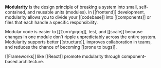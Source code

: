 **Modularity** is the design principle of breaking a system into small, self-contained, and reusable units (modules). In [[frontend]] development, modularity allows you to divide your [[codebase]] into [[components]] or files that each handle a specific responsibility.

Modular code is easier to [[Συντήρηση]], test, and [[scale]] because changes in one module don’t ripple unpredictably across the entire system. Modularity supports better [[structure]], improves collaboration in teams, and reduces the chance of becoming [[prone to bugs]].

[[Frameworks]] like [[React]] promote modularity through component-based architecture.